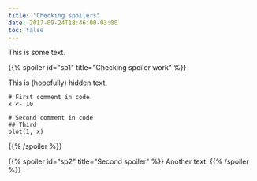 ```yaml
---
title: "Checking spoilers"
date: 2017-09-24T18:46:00-03:00
toc: false
---
```


This is some text.

{{% spoiler id="sp1" title="Checking spoiler work" %}}

This is (hopefully) hidden text.

    # First comment in code
    x <- 10
    
    # Second comment in code
    ## Third
    plot(1, x)

{{% /spoiler %}}

{{% spoiler id="sp2" title="Second spoiler" %}}
Another text.
{{% /spoiler %}}